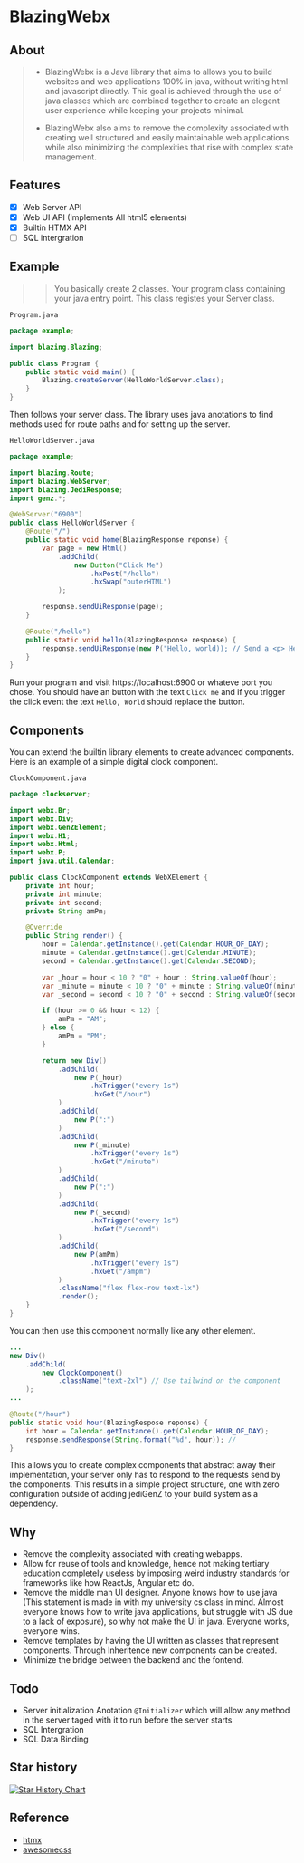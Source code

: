# BlazingWebx

## About
> - BlazingWebx is a Java library that aims to allows you to build websites and web applications 100% in java, without writing html and javascript directly. This goal is achieved through the use of java classes which are combined together to create an elegent user experience while keeping your projects minimal.
> 
> - BlazingWebx also aims to remove the complexity associated with creating well structured and easily maintainable web applications while also minimizing the complexities that rise with complex state management.

## Features
- [X] Web Server API
- [X] Web UI API (Implements All html5 elements)
- [X] Builtin HTMX API
- [ ] SQL intergration

## Example
>> You basically create 2 classes. Your program class containing your java entry point. This class registes your Server class.

`Program.java`
```java
package example;

import blazing.Blazing;

public class Program {
    public static void main() {
        Blazing.createServer(HelloWorldServer.class);
    }
}
```
Then follows your server class. The library uses java anotations to find methods used for route paths and for setting up the server.

`HelloWorldServer.java`
```java
package example;

import blazing.Route;
import blazing.WebServer;
import blazing.JediResponse;
import genz.*; 

@WebServer("6900")
public class HelloWorldServer {
    @Route("/")
    public static void home(BlazingResponse reponse) {
        var page = new Html()
            .addChild(
                new Button("Click Me")
                    .hxPost("/hello")
                    .hxSwap("outerHTML")
            );

        response.sendUiResponse(page);
    }

    @Route("/hello")
    public static void hello(BlazingResponse response) {
        response.sendUiResponse(new P("Hello, world)); // Send a <p> Hello, world </p>
    } 
}
```
Run your program and visit https://localhost:6900 or whateve port you chose. 
You should have an button with the text `Click me` and if you trigger the click event the text `Hello, World` should replace 
the button. 

## Components
You can extend the builtin library elements to create advanced components. Here is an example of a simple digital clock component. 

`ClockComponent.java`
```java
package clockserver;

import webx.Br;
import webx.Div;
import webx.GenZElement;
import webx.H1;
import webx.Html;
import webx.P;
import java.util.Calendar;

public class ClockComponent extends WebXElement {
	private int hour;
	private int minute;
	private int second;
	private String amPm;

	@Override
	public String render() {
		hour = Calendar.getInstance().get(Calendar.HOUR_OF_DAY);
		minute = Calendar.getInstance().get(Calendar.MINUTE);
		second = Calendar.getInstance().get(Calendar.SECOND);

		var _hour = hour < 10 ? "0" + hour : String.valueOf(hour);
		var _minute = minute < 10 ? "0" + minute : String.valueOf(minute);
		var _second = second < 10 ? "0" + second : String.valueOf(second);

		if (hour >= 0 && hour < 12) {
			amPm = "AM";
		} else {
			amPm = "PM";
		}

		return new Div()
			.addChild(
				new P(_hour)
					.hxTrigger("every 1s")
					.hxGet("/hour")
			)
			.addChild(
				new P(":")
			)
			.addChild(
				new P(_minute)
					.hxTrigger("every 1s")
					.hxGet("/minute")
			)
			.addChild(
				new P(":")
			)
			.addChild(
				new P(_second)
					.hxTrigger("every 1s")
					.hxGet("/second")
			)
			.addChild(
				new P(amPm)
					.hxTrigger("every 1s")
					.hxGet("/ampm")
			)
			.className("flex flex-row text-lx")
			.render();
	}
}
```
You can then use this component normally like any other element. 

```java
...
new Div()
    .addChild(
        new ClockComponent()
            .className("text-2xl") // Use tailwind on the component
    ); 
...

@Route("/hour")
public static void hour(BlazingRespose reponse) {
    int hour = Calendar.getInstance().get(Calendar.HOUR_OF_DAY);
    response.sendResponse(String.format("%d", hour)); // 
}

```
This allows you to create complex components that abstract away their implementation, your server only has to respond to the requests send by the components. 
This results in a simple project structure, one with zero configuration outside of adding jediGenZ to your build system as a dependency.  

## Why
- Remove the complexity associated with creating webapps.
- Allow for reuse of tools and knowledge, hence not making tertiary education completely useless by imposing weird industry standards for frameworks like how ReactJs, Angular etc do.
- Remove the middle man UI designer. Anyone knows how to use java (This statement is made in with my university cs class in mind. Almost everyone knows how to write java applications, but struggle with JS due to a lack of exposure), so why not make the UI in java. Everyone works, everyone wins.
- Remove templates by having the UI written as classes that represent components. Through Inheritence new components can be created.
- Minimize the bridge between the backend and the fontend.

## Todo
- Server initialization Anotation `@Initializer` which will allow any method in the server taged with it to run before the server starts
- SQL Intergration
- SQL Data Binding


## Star history
[![Star History Chart](https://api.star-history.com/svg?repos=hexaredecimal/BlazingWebX&type=Date)](https://star-history.com/#hexaredecimal/BlazingWebX&Date)

## Reference
- [htmx](https://htmx.org/)
- [awesomecss](https://github.com/troxler/awesome-css-frameworks?tab=readme-ov-file)

